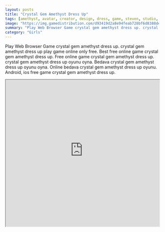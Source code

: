 ```yaml
---
layout: posts
title: "Crystal Gem Amethyst Dress Up"
tags: [amethyst, avatar, creator, design, dress, game, steven, studio, universe, crystal, gem, free, online, games, oyna, game, free, games, play, play, games]
image: "https://img.gamedistribution.com/d93419d2a8e94feab728bf6d8388de30.jpg"
summary: "Play Web Browser Game crystal gem amethyst dress up. crystal gem amethyst dress up play game online only free. Best free online game crystal gem amethyst dress up. Free online game crystal gem amethyst dress up. crystal gem amethyst dress up oyunu oyna. Bedava crystal gem amethyst dress up oyunu oyna. Online bedava crystal gem amethyst dress up oyunu. Android, ios free game crystal gem amethyst dress up."
category: "Girls"
---
```


Play Web Browser Game crystal gem amethyst dress up. crystal gem amethyst dress up play game online only free. Best free online game crystal gem amethyst dress up. Free online game crystal gem amethyst dress up. crystal gem amethyst dress up oyunu oyna. Bedava crystal gem amethyst dress up oyunu oyna. Online bedava crystal gem amethyst dress up oyunu. Android, ios free game crystal gem amethyst dress up.

<iframe width="100%" height="480px;" src="https://html5.gamedistribution.com/d93419d2a8e94feab728bf6d8388de30/"></iframe>